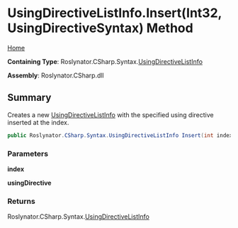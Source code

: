 # UsingDirectiveListInfo\.Insert\(Int32, UsingDirectiveSyntax\) Method

[Home](../../../../../README.md)

**Containing Type**: Roslynator\.CSharp\.Syntax\.[UsingDirectiveListInfo](../README.md)

**Assembly**: Roslynator\.CSharp\.dll

## Summary

Creates a new [UsingDirectiveListInfo](../README.md) with the specified using directive inserted at the index\.

```csharp
public Roslynator.CSharp.Syntax.UsingDirectiveListInfo Insert(int index, Microsoft.CodeAnalysis.CSharp.Syntax.UsingDirectiveSyntax usingDirective)
```

### Parameters

**index**

**usingDirective**

### Returns

Roslynator\.CSharp\.Syntax\.[UsingDirectiveListInfo](../README.md)

